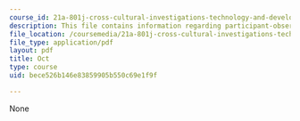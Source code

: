 ```yaml
---
course_id: 21a-801j-cross-cultural-investigations-technology-and-development-fall-2012
description: This file contains information regarding participant-observation.
file_location: /coursemedia/21a-801j-cross-cultural-investigations-technology-and-development-fall-2012/bece526b146e83859905b550c69e1f9f_MIT21A_801JF12_ObserAssi.pdf
file_type: application/pdf
layout: pdf
title: Oct
type: course
uid: bece526b146e83859905b550c69e1f9f

---
```

None